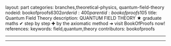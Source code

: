 layout: part
categories: branches,theoretical-physics, quantum-field-theory
nodeid: bookofproofs$6302
orderid: 400
parentid: bookofproofs$105
title: Quantum Field Theory
description: QUANTUM FIELD THEORY &#9733; graduate maths &#10004; step by step &#10010; by the axiomatic method &#10140; visit BookOfProofs now!
references: 
keywords: field,quantum,theory
contributors: bookofproofs

---


---


